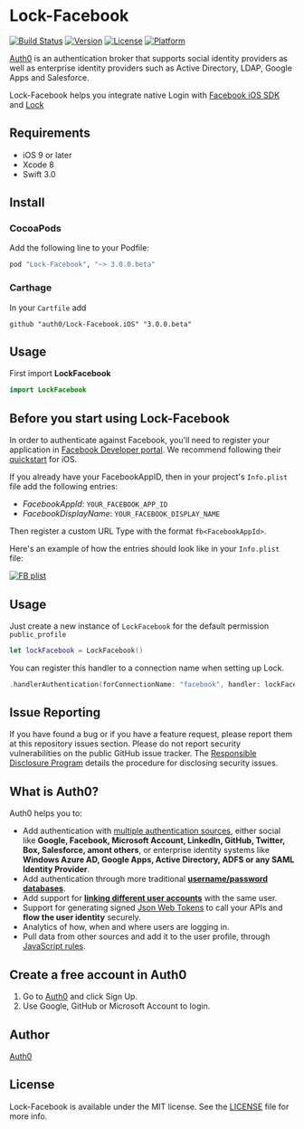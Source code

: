 # Lock-Facebook

[![Build Status](https://travis-ci.org/auth0/Lock-Facebook.iOS.svg?branch=master)](https://travis-ci.org/auth0/Lock-Facebook.iOS)
[![Version](https://img.shields.io/cocoapods/v/Lock-Facebook.svg?style=flat)](http://cocoadocs.org/docsets/Lock-Facebook)
[![License](https://img.shields.io/cocoapods/l/Lock-Facebook.svg?style=flat)](http://cocoadocs.org/docsets/Lock-Facebook)
[![Platform](https://img.shields.io/cocoapods/p/Lock-Facebook.svg?style=flat)](http://cocoadocs.org/docsets/Lock-Facebook)

[Auth0](https://auth0.com) is an authentication broker that supports social identity providers as well as enterprise identity providers such as Active Directory, LDAP, Google Apps and Salesforce.

Lock-Facebook helps you integrate native Login with [Facebook iOS SDK](https://github.com/facebook/facebook-ios-sdk) and [Lock](https://auth0.com/lock)

## Requirements

- iOS 9 or later
- Xcode 8
- Swift 3.0

## Install

### CocoaPods

 Add the following line to your Podfile:

 ```ruby
 pod "Lock-Facebook", "~> 3.0.0.beta"
 ```

### Carthage

In your `Cartfile` add

```
github "auth0/Lock-Facebook.iOS" "3.0.0.beta"
```

## Usage

First import **LockFacebook**

```swift
import LockFacebook
```

## Before you start using Lock-Facebook

In order to authenticate against Facebook, you'll need to register your application in [Facebook Developer portal](https://developers.facebook.com). We recommend following their [quickstart](https://developers.facebook.com/quickstarts/?platform=ios) for iOS.

If you already have your FacebookAppID, then in your project's `Info.plist` file add the following entries:

* _FacebookAppId_: `YOUR_FACEBOOK_APP_ID`
* _FacebookDisplayName_: `YOUR_FACEBOOK_DISPLAY_NAME`

Then register a custom URL Type with the format `fb<FacebookAppId>`.

Here's an example of how the entries should look like in your `Info.plist` file:

[![FB plist](https://cloudup.com/cYOWHbPp8K4+)](http://auth0.com)

## Usage

Just create a new instance of `LockFacebook` for the default permission `public_profile`

```swift
let lockFacebook = LockFacebook()
```

You can register this handler to a connection name when setting up Lock.


```swift
.handlerAuthentication(forConnectionName: "facebook", handler: lockFacebook)
```

## Issue Reporting

If you have found a bug or if you have a feature request, please report them at this repository issues section. Please do not report security vulnerabilities on the public GitHub issue tracker. The [Responsible Disclosure Program](https://auth0.com/whitehat) details the procedure for disclosing security issues.

## What is Auth0?

Auth0 helps you to:

* Add authentication with [multiple authentication sources](https://docs.auth0.com/identityproviders), either social like **Google, Facebook, Microsoft Account, LinkedIn, GitHub, Twitter, Box, Salesforce, amont others**, or enterprise identity systems like **Windows Azure AD, Google Apps, Active Directory, ADFS or any SAML Identity Provider**.
* Add authentication through more traditional **[username/password databases](https://docs.auth0.com/mysql-connection-tutorial)**.
* Add support for **[linking different user accounts](https://docs.auth0.com/link-accounts)** with the same user.
* Support for generating signed [Json Web Tokens](https://docs.auth0.com/jwt) to call your APIs and **flow the user identity** securely.
* Analytics of how, when and where users are logging in.
* Pull data from other sources and add it to the user profile, through [JavaScript rules](https://docs.auth0.com/rules).

## Create a free account in Auth0

1. Go to [Auth0](https://auth0.com) and click Sign Up.
2. Use Google, GitHub or Microsoft Account to login.

## Author

[Auth0](auth0.com)

## License

Lock-Facebook is available under the MIT license. See the [LICENSE](LICENSE) file for more info.
